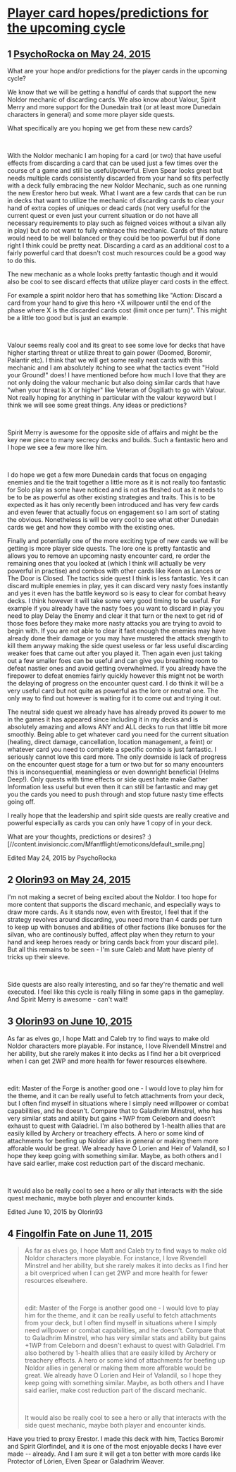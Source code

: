 # [Player card hopes/predictions for the upcoming cycle](https://community.fantasyflightgames.com/topic/177851-player-card-hopespredictions-for-the-upcoming-cycle/)

## 1 [PsychoRocka on May 24, 2015](https://community.fantasyflightgames.com/topic/177851-player-card-hopespredictions-for-the-upcoming-cycle/?do=findComment&comment=1634271)

What are your hope and/or predictions for the player cards in the upcoming cycle?

We know that we will be getting a handful of cards that support the new Noldor mechanic of discarding cards. We also know about Valour, Spirit Merry and more support for the Dunedain trait (or at least more Dunedain characters in general) and some more player side quests.

What specifically are you hoping we get from these new cards?

 

With the Noldor mechanic I am hoping for a card (or two) that have useful effects from discarding a card that can be used just a few times over the course of a game and still be useful/powerful. Elven Spear looks great but needs multiple cards consistently discarded from your hand so fits perfectly with a deck fully embracing the new Noldor Mechanic, such as one running the new Erestor hero but weak. What I want are a few cards that can be run in decks that want to utilize the mechanic of discarding cards to clear your hand of extra copies of uniques or dead cards (not very useful for the current quest or even just your current situation or do not have all necessary requirements to play such as feigned voices without a silvan ally in play) but do not want to fully embrace this mechanic.
Cards of this nature would need to be well balanced or they could be too powerful but if done right I think could be pretty neat. Discarding a card as an additional cost to a fairly powerful card that doesn't cost much resources could be a good way to do this.

The new mechanic as a whole looks pretty fantastic though and it would also be cool to see discard effects that utilize player card costs in the effect.

For example a spirit noldor hero that has something like "Action: Discard a card from your hand to give this hero +X willpower until the end of the phase where X is the discarded cards cost (limit once per turn)". This might be a little too good but is just an example.


 

Valour seems really cool and its great to see some love for decks that have higher starting threat or utilize threat to gain power (Doomed, Boromir, Palantir etc). I think that we will get some really neat cards with this mechanic and I am absolutely itching to see what the tactics event "Hold your Ground!" does! I have mentioned before how much I love that they are not only doing the valour mechanic but also doing similar cards that have "when your threat is X or higher" like Veteran of Osgiliath to go with Valour. Not really hoping for anything in particular with the valour keyword but I think we will see some great things. Any ideas or predictions?

 

Spirit Merry is awesome for the opposite side of affairs and might be the key new piece to many secrecy decks and builds. Such a fantastic hero and I hope we see a few more like him.

 

I do hope we get a few more Dunedain cards that focus on engaging enemies and tie the trait together a little more as it is not really too fantastic for Solo play as some have noticed and is not as fleshed out as it needs to be to be as powerful as other existing strategies and traits. This is to be expected as it has only recently been introduced and has very few cards and even fewer that actually focus on engagement so I am sort of stating the obvious. Nonetheless is will be very cool to see what other Dunedain cards we get and how they combo with the existing ones.

Finally and potentially one of the more exciting type of new cards we will be getting is more player side quests. The lore one is pretty fantastic and allows you to remove an upcoming nasty encounter card, re order the remaining ones that you looked at (which I think will actually be very powerful in practise) and combos with other cards like Keen as Lances or The Door is Closed. The tactics side quest I think is less fantastic. Yes it can discard multiple enemies in play, yes it can discard very nasty foes instantly and yes it even has the battle keyword so is easy to clear for combat heavy decks. I think however it will take some very good timing to be useful. For example if you already have the nasty foes you want to discard in play you need to play Delay the Enemy and clear it that turn or the next to get rid of those foes before they make more nasty attacks you are trying to avoid to begin with. If you are not able to clear it fast enough the enemies may have already done their damage or you may have mustered the attack strength to kill them anyway making the side quest useless or far less useful discarding weaker foes that came out after you played it. Then again even just taking out a few smaller foes can be useful and can give you breathing room to defeat nastier ones and avoid getting overwhelmed. If you already have the firepower to defeat enemies fairly quickly however this might not be worth the delaying of progress on the encounter quest card.
I do think it will be a very useful card but not quite as powerful as the lore or neutral one.
The only way to find out however is waiting for it to come out and trying it out.

The neutral side quest we already have has already proved its power to me in the games it has appeared since including it in my decks and is absolutely amazing and allows ANY and ALL decks to run that little bit more smoothly. Being able to get whatever card you need for the current situation (healing, direct damage, cancellation, location management, a feint) or whatever card you need to complete a specific combo is just fantastic. I seriously cannot love this card more. The only downside is lack of progress on the encounter quest stage for a turn or two but for so many encounters this is inconsequential, meaningless or even downright beneficial (Helms Deep!). Only quests with time effects or side quest hate make Gather Information less useful but even then it can still be fantastic and may get you the cards you need to push through and stop future nasty time effects going off.

I really hope that the leadership and spirit side quests are really creative and powerful especially as cards you can only have 1 copy of in your deck.
 

What are your thoughts, predictions or desires? :) [//content.invisioncic.com/Mfantflight/emoticons/default_smile.png]

Edited May 24, 2015 by PsychoRocka

## 2 [Olorin93 on May 24, 2015](https://community.fantasyflightgames.com/topic/177851-player-card-hopespredictions-for-the-upcoming-cycle/?do=findComment&comment=1634364)

I'm not making a secret of being excited about the Noldor. I too hope for more content that supports the discard mechanic, and especially ways to draw more cards. As it stands now, even with Erestor, I feel that if the strategy revolves around discarding, you need more than 4 cards per turn to keep up with bonuses and abilities of other factions (like bonuses for the silvan, who are continously buffed, affect play when they return to your hand and keep heroes ready or bring cards back from your discard pile). But all this remains to be seen - I'm sure Caleb and Matt have plenty of tricks up their sleeve.

 

Side quests are also really interesting, and so far they're thematic and well executed. I feel like this cycle is really filling in some gaps in the gameplay. And Spirit Merry is awesome - can't wait!

## 3 [Olorin93 on June 10, 2015](https://community.fantasyflightgames.com/topic/177851-player-card-hopespredictions-for-the-upcoming-cycle/?do=findComment&comment=1654704)

As far as elves go, I hope Matt and Caleb try to find ways to make old Noldor characters more playable. For instance, I love Rivendell Minstrel and her ability, but she rarely makes it into decks as I find her a bit overpriced when I can get 2WP and more health for fewer resources elsewhere.

 

edit: Master of the Forge is another good one - I would love to play him for the theme, and it can be really useful to fetch attachments from your deck, but I often find myself in situations where I simply need willpower or combat capabilities, and he doesn't. Compare that to Galadhrim Minstrel, who has very similar stats and ability but gains +1WP from Celeborn and doesn't exhaust to quest with Galadriel. I'm also bothered by 1-health allies that are easily killed by Archery or treachery effects. A hero or some kind of attachments for beefing up Noldor allies in general or making them more afforable would be great. We already have O Lorien and Heir of Valandil, so I hope they keep going with something similar. Maybe, as both others and I have said earlier, make cost reduction part of the discard mechanic.

 

It would also be really cool to see a hero or ally that interacts with the side quest mechanic, maybe both player and encounter kinds.

Edited June 10, 2015 by Olorin93

## 4 [Fingolfin Fate on June 11, 2015](https://community.fantasyflightgames.com/topic/177851-player-card-hopespredictions-for-the-upcoming-cycle/?do=findComment&comment=1655997)

> As far as elves go, I hope Matt and Caleb try to find ways to make old Noldor characters more playable. For instance, I love Rivendell Minstrel and her ability, but she rarely makes it into decks as I find her a bit overpriced when I can get 2WP and more health for fewer resources elsewhere.
> 
>  
> 
> edit: Master of the Forge is another good one - I would love to play him for the theme, and it can be really useful to fetch attachments from your deck, but I often find myself in situations where I simply need willpower or combat capabilities, and he doesn't. Compare that to Galadhrim Minstrel, who has very similar stats and ability but gains +1WP from Celeborn and doesn't exhaust to quest with Galadriel. I'm also bothered by 1-health allies that are easily killed by Archery or treachery effects. A hero or some kind of attachments for beefing up Noldor allies in general or making them more afforable would be great. We already have O Lorien and Heir of Valandil, so I hope they keep going with something similar. Maybe, as both others and I have said earlier, make cost reduction part of the discard mechanic.
> 
>  
> 
> It would also be really cool to see a hero or ally that interacts with the side quest mechanic, maybe both player and encounter kinds.

Have you tried to proxy Erestor. I made this deck with him, Tactics Boromir and Spirit Glorfindel, and it is one of the most enjoyable decks I have ever made -- already. And I am sure it will get a ton better with more cards like Protector of Lórien, Elven Spear or Galadhrim Weaver.

